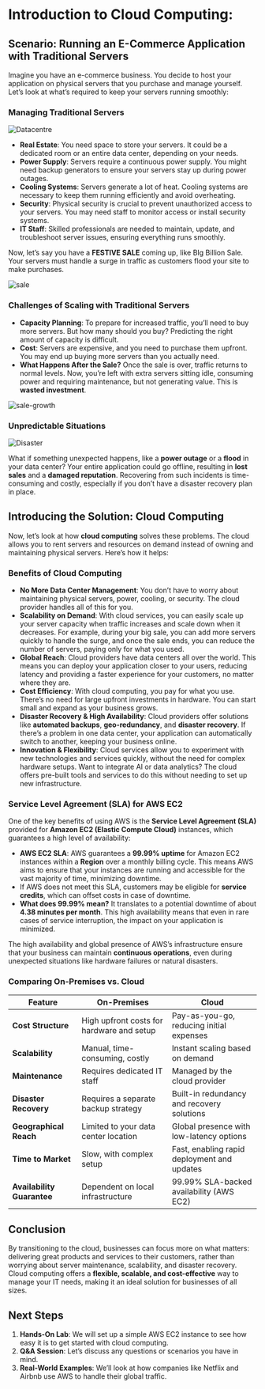 # Introduction to Cloud Computing:

## Scenario: Running an E-Commerce Application with Traditional Servers

Imagine you have an e-commerce business. You decide to host your application on physical servers that you purchase and manage yourself. Let’s look at what’s required to keep your servers running smoothly:

### Managing Traditional Servers

![Datacentre](../images/aws/datacentre.webp)

- **Real Estate**: You need space to store your servers. It could be a dedicated room or an entire data center, depending on your needs.
- **Power Supply**: Servers require a continuous power supply. You might need backup generators to ensure your servers stay up during power outages.
- **Cooling Systems**: Servers generate a lot of heat. Cooling systems are necessary to keep them running efficiently and avoid overheating.
- **Security**: Physical security is crucial to prevent unauthorized access to your servers. You may need staff to monitor access or install security systems.
- **IT Staff**: Skilled professionals are needed to maintain, update, and troubleshoot server issues, ensuring everything runs smoothly.

Now, let’s say you have a **FESTIVE SALE** coming up, like BIg Billion Sale. Your servers must handle a surge in traffic as customers flood your site to make purchases.

![sale](../images/aws/sale.jpg)

### Challenges of Scaling with Traditional Servers

- **Capacity Planning**: To prepare for increased traffic, you’ll need to buy more servers. But how many should you buy? Predicting the right amount of capacity is difficult.
- **Cost**: Servers are expensive, and you need to purchase them upfront. You may end up buying more servers than you actually need.
- **What Happens After the Sale?** Once the sale is over, traffic returns to normal levels. Now, you’re left with extra servers sitting idle, consuming power and requiring maintenance, but not generating value. This is **wasted investment**.

![sale-growth](../images/aws/sale-growth.jpg)

### Unpredictable Situations


![Disaster](../images/aws/disaster.png)

What if something unexpected happens, like a **power outage** or a **flood** in your data center? Your entire application could go offline, resulting in **lost sales** and a **damaged reputation**. Recovering from such incidents is time-consuming and costly, especially if you don’t have a disaster recovery plan in place.

## Introducing the Solution: Cloud Computing

Now, let’s look at how **cloud computing** solves these problems. The cloud allows you to rent servers and resources on demand instead of owning and maintaining physical servers. Here’s how it helps:

### Benefits of Cloud Computing

- **No More Data Center Management**: You don’t have to worry about maintaining physical servers, power, cooling, or security. The cloud provider handles all of this for you.
- **Scalability on Demand**: With cloud services, you can easily scale up your server capacity when traffic increases and scale down when it decreases. For example, during your big sale, you can add more servers quickly to handle the surge, and once the sale ends, you can reduce the number of servers, paying only for what you used.
- **Global Reach**: Cloud providers have data centers all over the world. This means you can deploy your application closer to your users, reducing latency and providing a faster experience for your customers, no matter where they are.
- **Cost Efficiency**: With cloud computing, you pay for what you use. There’s no need for large upfront investments in hardware. You can start small and expand as your business grows.
- **Disaster Recovery & High Availability**: Cloud providers offer solutions like **automated backups**, **geo-redundancy**, and **disaster recovery**. If there’s a problem in one data center, your application can automatically switch to another, keeping your business online.
- **Innovation & Flexibility**: Cloud services allow you to experiment with new technologies and services quickly, without the need for complex hardware setups. Want to integrate AI or data analytics? The cloud offers pre-built tools and services to do this without needing to set up new infrastructure.

### Service Level Agreement (SLA) for AWS EC2

One of the key benefits of using AWS is the **Service Level Agreement (SLA)** provided for **Amazon EC2 (Elastic Compute Cloud)** instances, which guarantees a high level of availability:

- **AWS EC2 SLA**: AWS guarantees a **99.99% uptime** for Amazon EC2 instances within a **Region** over a monthly billing cycle. This means AWS aims to ensure that your instances are running and accessible for the vast majority of time, minimizing downtime.
- If AWS does not meet this SLA, customers may be eligible for **service credits**, which can offset costs in case of downtime.
- **What does 99.99% mean?** It translates to a potential downtime of about **4.38 minutes per month**. This high availability means that even in rare cases of service interruption, the impact on your application is minimized.

The high availability and global presence of AWS’s infrastructure ensure that your business can maintain **continuous operations**, even during unexpected situations like hardware failures or natural disasters.

### Comparing On-Premises vs. Cloud

| **Feature**                 | **On-Premises**                            | **Cloud**                                       |
|-----------------------------|---------------------------------------------|-------------------------------------------------|
| **Cost Structure**          | High upfront costs for hardware and setup  | Pay-as-you-go, reducing initial expenses        |
| **Scalability**             | Manual, time-consuming, costly             | Instant scaling based on demand                 |
| **Maintenance**             | Requires dedicated IT staff                | Managed by the cloud provider                   |
| **Disaster Recovery**       | Requires a separate backup strategy        | Built-in redundancy and recovery solutions      |
| **Geographical Reach**      | Limited to your data center location       | Global presence with low-latency options        |
| **Time to Market**          | Slow, with complex setup                   | Fast, enabling rapid deployment and updates     |
| **Availability Guarantee**  | Dependent on local infrastructure          | 99.99% SLA-backed availability (AWS EC2)        |

## Conclusion

By transitioning to the cloud, businesses can focus more on what matters: delivering great products and services to their customers, rather than worrying about server maintenance, scalability, and disaster recovery. Cloud computing offers a **flexible, scalable, and cost-effective** way to manage your IT needs, making it an ideal solution for businesses of all sizes.

## Next Steps

1. **Hands-On Lab**: We will set up a simple AWS EC2 instance to see how easy it is to get started with cloud computing.
2. **Q&A Session**: Let’s discuss any questions or scenarios you have in mind.
3. **Real-World Examples**: We’ll look at how companies like Netflix and Airbnb use AWS to handle their global traffic.
